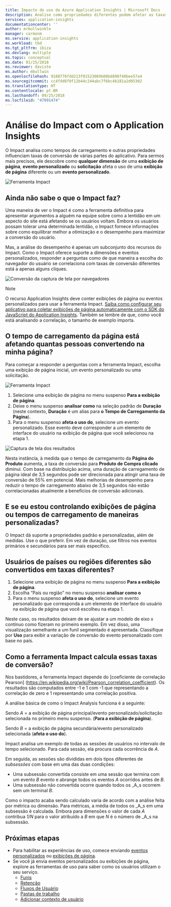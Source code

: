 ```yaml
---
title: Impacto do uso do Azure Application Insights | Microsoft Docs
description: Analise como propriedades diferentes podem afetar as taxas de conversão para partes dos aplicativos.
services: application-insights
documentationcenter: ''
author: mrbullwinkle
manager: carmonm
ms.service: application-insights
ms.workload: tbd
ms.tgt_pltfrm: ibiza
ms.devlang: multiple
ms.topic: conceptual
ms.date: 01/25/2018
ms.reviewer: daviste
ms.author: mbullwin
ms.openlocfilehash: 9188776fdd213f01523069b08bd898f48bee57a4
ms.sourcegitcommit: cc4fdd6f0f12b44c244abc7f6bc4b181a2d05302
ms.translationtype: HT
ms.contentlocale: pt-BR
ms.lasthandoff: 09/25/2018
ms.locfileid: "47091474"
---
```

# <a name="impact-analysis-with-application-insights"></a>Análise do Impact com o Application Insights

O Impact analisa como tempos de carregamento e outras propriedades influenciam taxas de conversão de várias partes do aplicativo. Para sermos mais precisos, ele descobre como **qualquer dimensão** de uma **exibição de página**, **evento personalizado** ou **solicitação** afeta o uso de uma **exibição de página** diferente ou um **evento personalizado**. 

![Ferramenta Impact](./media/app-insights-usage-impact/0001-impact.png)

## <a name="still-not-sure-what-impact-does"></a>Ainda não sabe o que o Impact faz?

Uma maneira de ver o Impact é como a ferramenta definitiva para apresentar argumentos a alguém na equipe sobre como a lentidão em um aspecto do site está afetando se os usuários voltam. Embora os usuários possam tolerar uma determinada lentidão, o Impact fornece informações sobre como equilibrar melhor a otimização e o desempenho para maximizar a conversão do usuário.

Mas, a análise do desempenho é apenas um subconjunto dos recursos do Impact. Como o Impact oferece suporte a dimensões e eventos personalizados, responder a perguntas como de que maneira a escolha do navegador do usuário se correlaciona com taxas de conversão diferentes está a apenas alguns cliques.

![Conversão da captura de tela por navegadores](./media/app-insights-usage-impact/0004-browsers.png)

> [!NOTE]
> O recurso Application Insights deve conter exibições de página ou eventos personalizados para usar a ferramenta Impact. [Saiba como configurar seu aplicativo para coletar exibições de página automaticamente com o SDK do JavaScript do Application Insights](app-insights-javascript.md). Também se lembre de que, como você está analisando a correlação, o tamanho de exemplo importa.
>
>

## <a name="is-page-load-time-impacting-how-many-people-convert-on-my-page"></a>O tempo de carregamento da página está afetando quantas pessoas convertendo na minha página?

Para começar a responder a perguntas com a ferramenta Impact, escolha uma exibição de página inicial, um evento personalizado ou uma solicitação.

![Ferramenta Impact](./media/app-insights-usage-impact/0002-dropdown.png)

1. Selecione uma exibição de página no menu suspenso **Para a exibição de página**.
2. Deixe o menu suspenso **analisar como** na seleção padrão de **Duração** (neste contexto, **Duração** é um alias para **o Tempo de Carregamento da Página**).
3. Para o menu suspenso **afeta o uso do**, selecione um evento personalizado. Esse evento deve corresponder a um elemento de interface do usuário na exibição de página que você selecionou na etapa 1.

![Captura de tela dos resultados](./media/app-insights-usage-impact/0003-results.png)

Nesta instância, à medida que o tempo de carregamento da **Página do Produto** aumenta, a taxa de conversão para **Produto de Compra clicado** diminui. Com base na distribuição acima, uma duração de carregamento de página ideal de 3,5 segundos pode ser direcionada para atingir uma taxa de conversão de 55% em potencial. Mais melhorias de desempenho para reduzir o tempo de carregamento abaixo de 3,5 segundos não estão correlacionadas atualmente a benefícios de conversão adicionais.

## <a name="what-if-im-tracking-page-views-or-load-times-in-custom-ways"></a>E se eu estou controlando exibições de página ou tempos de carregamento de maneiras personalizadas?

O Impact dá suporte a propriedades padrão e personalizadas, além de medidas. Use o que preferir. Em vez de duração, use filtros nos eventos primários e secundários para ser mais específico.

## <a name="do-users-from-different-countries-or-regions-convert-at-different-rates"></a>Usuários de países ou regiões diferentes são convertidos em taxas diferentes?

1. Selecione uma exibição de página no menu suspenso **Para a exibição de página**.
2. Escolha “País ou região” no menu suspenso **analisar como o**
3. Para o menu suspenso **afeta o uso do**, selecione um evento personalizado que corresponda a um elemento de interface do usuário na exibição de página que você escolheu na etapa 1.

Neste caso, os resultados deixam de se ajustar a um modelo de eixo x contínuo como fizeram no primeiro exemplo. Em vez disso, uma visualização semelhante a um funil segmentado é apresentada. Classifique por **Uso** para exibir a variação de conversão do evento personalizado com base no país.


## <a name="how-does-the-impact-tool-calculate-these-conversion-rates"></a>Como a ferramenta Impact calcula essas taxas de conversão?

Nos bastidores, a ferramenta Impact depende do [coeficiente de correlação Pearson] (https://en.wikipedia.org/wiki/Pearson_correlation_coefficient). Os resultados são computados entre -1 e 1 com -1 que representando a correlação de zero e 1 representando uma correlação positiva.

A análise básica de como o Impact Analysis funciona é a seguinte:

Sendo _A_ = a exibição de página principal/evento personalizado/solicitação selecionada no primeiro menu suspenso. (**Para a exibição de página**).

Sendo _B_ = a exibição de página secundária/evento personalizado selecionada (**afeta o uso do**).

Impact analisa um exemplo de todas as sessões de usuários no intervalo de tempo selecionado. Para cada sessão, ela procura cada ocorrência de _A_.

Em seguida, as sessões são divididas em dois tipos diferentes de _subsessões_ com base em uma das duas condições:

- Uma subsessão convertida consiste em uma sessão que termina com um evento _B_ evento e abrange todos os eventos _A_ ocorridos antes de _B_.
- Uma subsessão não convertida ocorre quando todos os _A_s ocorrem sem um terminal _B_.

Como o impacto acaba sendo calculado varia de acordo com a análise feita por métrica ou dimensão. Para métricas, a média de todos os _A_s em uma subsessão é calculada. Embora para dimensões o valor de cada _A_ contribua _1/N_ para o valor atribuído a _B_ em que _N_ é o número de _A_s na subsessão.

## <a name="next-steps"></a>Próximas etapas

- Para habilitar as experiências de uso, comece enviando [eventos personalizados](https://docs.microsoft.com/azure/application-insights/app-insights-api-custom-events-metrics#trackevent) ou [exibições de página](https://docs.microsoft.com/azure/application-insights/app-insights-api-custom-events-metrics#page-views).
- Se você já envia eventos personalizados ou exibições de página, explore as ferramentas de uso para saber como os usuários utilizam o seu serviço.
    - [Funis](usage-funnels.md)
    - [Retenção](app-insights-usage-retention.md)
    - [Fluxos de Usuário](app-insights-usage-flows.md)
    - [Pastas de trabalho](app-insights-usage-workbooks.md)
    - [Adicionar contexto de usuário](app-insights-usage-send-user-context.md)